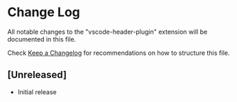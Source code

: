 # Change Log

All notable changes to the "vscode-header-plugin" extension will be documented in this file.

Check [Keep a Changelog](http://keepachangelog.com/) for recommendations on how to structure this file.

## [Unreleased]

- Initial release